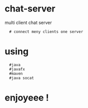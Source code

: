 # chat-server
multi client chat server 

      # connect meny clients one server 

# using

      #java
      #javafx
      #maven
      #java socat

# enjoyeee !
